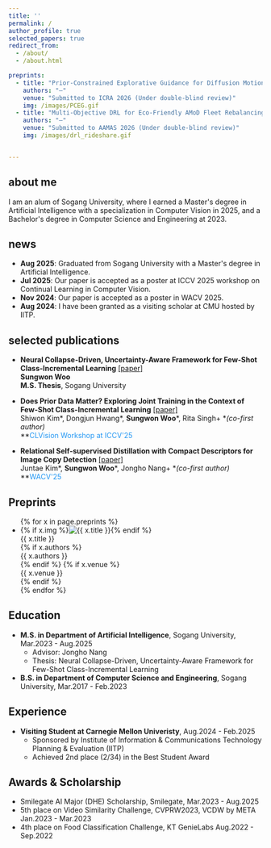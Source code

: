 ```yaml
---
title: ''
permalink: /
author_profile: true
selected_papers: true
redirect_from: 
  - /about/
  - /about.html

preprints:
  - title: "Prior-Constrained Explorative Guidance for Diffusion Motion Planning"
    authors: "—"
    venue: "Submitted to ICRA 2026 (Under double-blind review)"
    img: /images/PCEG.gif
  - title: "Multi-Objective DRL for Eco-Friendly AMoD Fleet Rebalancing"
    authors: "—"
    venue: "Submitted to AAMAS 2026 (Under double-blind review)"
    img: /images/drl_rideshare.gif


---
```


## about me
I am an alum of Sogang University, where I earned a Master's degree in Artificial Intelligence with a specialization in Computer Vision in 2025, and a Bachelor's degree in Computer Science and Engineering at 2023.
<!-- My previous research focuses on image retrieval and visual copy detection, as well as in the development of lightweight neural networks. Recently, I am pursuing strong interest in visual continual learning with a data-constrained environment.  -->

## news
- **Aug 2025**: Graduated from Sogang University with a Master's degree in Artificial Intelligence.
- **Jul 2025**: Our paper is accepted as a poster at ICCV 2025 workshop on Continual Learning in Computer Vision.
- **Nov 2024**: Our paper is accepted as a poster in WACV 2025.
- **Aug 2024**: I have been granted as a visiting scholar at CMU hosted by IITP.

## selected publications
- **Neural Collapse-Driven, Uncertainty-Aware Framework for Few-Shot Class-Incremental Learning** [[paper]](https://drive.google.com/file/d/1vA2BNZxMgJ7aVPw_HE4tprMWLa5eWo5u/view?usp=drive_link)  
**Sungwon Woo**  
**M.S. Thesis**, Sogang University

- **Does Prior Data Matter? Exploring Joint Training in the Context of Few-Shot Class-Incremental Learning** [[paper]](https://arxiv.org/pdf/2503.10003)  
Shiwon Kim\*, Dongjun Hwang\*, **Sungwon Woo***, Rita Singh+ **(*co-first author)**  
**<span style="color: #2196F3;">CLVision Workshop at ICCV'25</span>

- **Relational Self-supervised Distillation with Compact Descriptors for Image Copy Detection** [[paper]](https://openaccess.thecvf.com/content/WACV2025/papers/Kim_Relational_Self-Supervised_Distillation_with_Compact_Descriptors_for_Image_Copy_Detection_WACV_2025_paper.pdf)  
Juntae Kim\*, **Sungwon Woo***, Jongho Nang+ **(*co-first author)**  
**<span style="color: #2196F3;">WACV'25</span>

## Preprints
<ul class="teaser-tiles">
{% for x in page.preprints %}
  <li class="teaser-tile">
    {% if x.img %}<img class="teaser" src="{{ x.img | relative_url }}" alt="{{ x.title }}">{% endif %}
    <div class="teaser-meta">
      <div class="teaser-title">{{ x.title }}</div>
      {% if x.authors %}<div class="teaser-authors">{{ x.authors }}</div>{% endif %}
      {% if x.venue %}<div class="teaser-venue">{{ x.venue }}</div>{% endif %}
    </div>
  </li>
{% endfor %}
</ul>

## Education

- **M.S. in Department of Artificial Intelligence**, Sogang University, Mar.2023 - Aug.2025  
  - Advisor: Jongho Nang
  - Thesis: Neural Collapse-Driven, Uncertainty-Aware Framework for Few-Shot Class-Incremental Learning
- **B.S. in Department of Computer Science and Engineering**, Sogang University, Mar.2017 - Feb.2023

## Experience
- **Visiting Student at Carnegie Mellon Univeristy**, Aug.2024 - Feb.2025
  - Sponsored by Institute of Information & Communications Technology Planning & Evaluation (IITP)
  - Achieved 2nd place (2/34) in the Best Student Award

## Awards & Scholarship
  - Smilegate AI Major (DHE) Scholarship, Smilegate, Mar.2023 - Aug.2025
  - 5th place on Video Similarity Challenge, CVPRW2023, VCDW by META Jan.2023 - Mar.2023
  - 4th place on Food Classification Challenge, KT GenieLabs Aug.2022 - Sep.2022